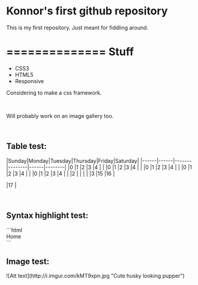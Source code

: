 # Konnor's first github repository

This is my first repository. Just meant for fiddling around.

==============
Stuff
==============
<ul>
<li>CSS3</li>
<li>HTML5</li>
<li>Responsive</li>
</ul>

Considering to make a css framework.

<br>

Will probably work on an image gallery too.
<br>



<br>
<h2>Table test:</h2>
|Sunday|Monday|Tuesday|Thursday|Friday|Saturday|
|------|------|-------|--------|------|--------|
|0     |1     |2      |3       |4     |	       |
|0     |1     |2      |3       |4     |	       |
|0     |1     |2      |3       |4     |	       |
|0     |1     |2      |3       |4     |	       |
|0     |1     |2      |3       |4     |	       |
	      |2      |
|      |      |       |3       |15    |16      |

|17    |

<br>
<h2>Syntax highlight test:</h2>
```html
<div class="nav-bar red">Home</div>
```


<br>
<h2>Image test:</h2>
![Alt text](http://i.imgur.com/kMT9xpn.jpg "Cute husky looking pupper")